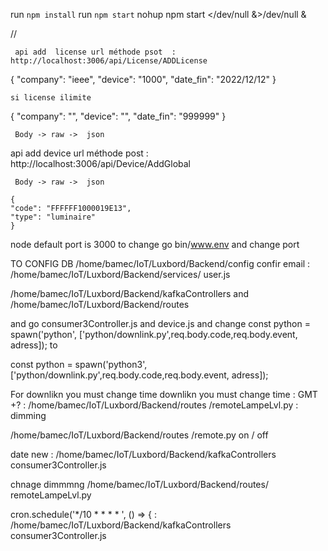 
 run `npm install`
    run `npm start` 
nohup npm start  </dev/null &>/dev/null &

// 
	
	 api add  license url méthode psot  : http://localhost:3006/api/License/ADDLicense
{
    "company": "ieee",
     "device":  "1000",
    "date_fin": "2022/12/12"
}

	si license ilimite
  {
    "company": "",
     "device":  "",
    "date_fin": "999999"
}
	 
	 Body -> raw ->	 json
	
	
	
api add  device  url méthode post  : http://localhost:3006/api/Device/AddGlobal
	  
	 
	 Body -> raw ->	 json
	
	{
    "code": "FFFFFF1000019E13",
    "type": "luminaire"
    }
	


node default port  is 3000 to change  go bin/www.env and change port 

TO CONFIG DB /home/bamec/IoT/Luxbord/Backend/config
 confir email : /home/bamec/IoT/Luxbord/Backend/services/ user.js

/home/bamec/IoT/Luxbord/Backend/kafkaControllers and /home/bamec/IoT/Luxbord/Backend/routes

and go  consumer3Controller.js and  device.js and change    const python = spawn('python', ['python/downlink.py',req.body.code,req.body.event, adress]); to

   const python = spawn('python3', ['python/downlink.py',req.body.code,req.body.event, adress]);

For downlikn you must change time  downlikn you must change time : GMT +? : /home/bamec/IoT/Luxbord/Backend/routes /remoteLampeLvl.py : dimming

/home/bamec/IoT/Luxbord/Backend/routes /remote.py on / off

 date new : /home/bamec/IoT/Luxbord/Backend/kafkaControllers  consumer3Controller.js  

chnage dimmmng   /home/bamec/IoT/Luxbord/Backend/routes/  remoteLampeLvl.py


cron.schedule('*/10 * * * * ', () => {  :  /home/bamec/IoT/Luxbord/Backend/kafkaControllers  consumer3Controller.js  




